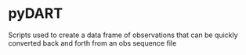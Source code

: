 # pyDART

Scripts used to create a data frame of observations that can be quickly converted back and forth from an obs sequence file
